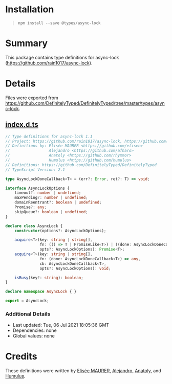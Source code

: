 # Installation
> `npm install --save @types/async-lock`

# Summary
This package contains type definitions for async-lock (https://github.com/rain1017/async-lock).

# Details
Files were exported from https://github.com/DefinitelyTyped/DefinitelyTyped/tree/master/types/async-lock.
## [index.d.ts](https://github.com/DefinitelyTyped/DefinitelyTyped/tree/master/types/async-lock/index.d.ts)
````ts
// Type definitions for async-lock 1.1
// Project: https://github.com/rain1017/async-lock, https://github.com/rogierschouten/async-lock
// Definitions by: Elisée MAURER <https://github.com/elisee>
//                 Alejandro <https://github.com/afharo>
//                 Anatoly <https://github.com/rhymmor>
//                 Humulus <https://github.com/humulus>
// Definitions: https://github.com/DefinitelyTyped/DefinitelyTyped
// TypeScript Version: 2.1

type AsyncLockDoneCallback<T> = (err?: Error, ret?: T) => void;

interface AsyncLockOptions {
    timeout?: number | undefined;
    maxPending?: number | undefined;
    domainReentrant?: boolean | undefined;
    Promise?: any;
    skipQueue?: boolean | undefined;
}

declare class AsyncLock {
    constructor(options?: AsyncLockOptions);

    acquire<T>(key: string | string[],
               fn: (() => T | PromiseLike<T>) | ((done: AsyncLockDoneCallback<T>) => any),
               opts?: AsyncLockOptions): Promise<T>;
    acquire<T>(key: string | string[],
               fn: (done: AsyncLockDoneCallback<T>) => any,
               cb: AsyncLockDoneCallback<T>,
               opts?: AsyncLockOptions): void;

    isBusy(key?: string): boolean;
}

declare namespace AsyncLock { }

export = AsyncLock;

````

### Additional Details
 * Last updated: Tue, 06 Jul 2021 18:05:36 GMT
 * Dependencies: none
 * Global values: none

# Credits
These definitions were written by [Elisée MAURER](https://github.com/elisee), [Alejandro](https://github.com/afharo), [Anatoly](https://github.com/rhymmor), and [Humulus](https://github.com/humulus).
